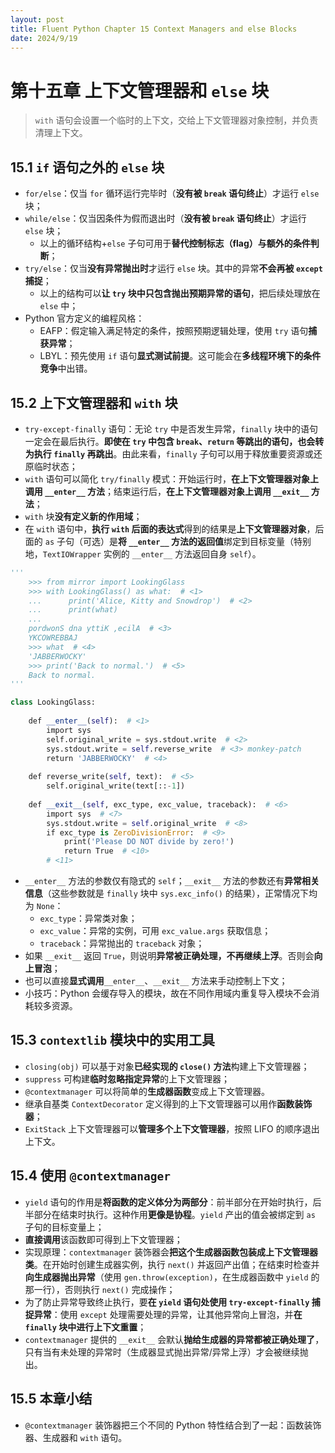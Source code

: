 ```yaml
---
layout: post
title: Fluent Python Chapter 15 Context Managers and else Blocks
date: 2024/9/19
---
```


# 第十五章 上下文管理器和 `else` 块

> `with` 语句会设置一个临时的上下文，交给上下文管理器对象控制，并负责清理上下文。

## 15.1 `if` 语句之外的 `else` 块

- `for/else`：仅当 `for` 循环运行完毕时（**没有被 `break` 语句终止**）才运行 `else` 块；
- `while/else`：仅当因条件为假而退出时（**没有被 `break` 语句终止**）才运行 `else` 块；
    - 以上的循环结构+`else` 子句可用于**替代控制标志（flag）与额外的条件判断**；
- `try/else`：仅当**没有异常抛出时**才运行 `else` 块。其中的异常**不会再被 `except` 捕捉**；
    - 以上的结构可以**让 `try` 块中只包含抛出预期异常的语句**，把后续处理放在 `else` 中；
- Python 官方定义的编程风格：
    - EAFP：假定输入满足特定的条件，按照预期逻辑处理，使用 `try` 语句**捕获异常**；
    - LBYL：预先使用 `if` 语句**显式测试前提**。这可能会在**多线程环境下的条件竞争**中出错。

## 15.2 上下文管理器和 `with` 块

- `try-except-finally` 语句：无论 `try` 中是否发生异常，`finally` 块中的语句一定会在最后执行。**即使在 `try` 中包含 `break`、`return` 等跳出的语句，也会转为执行 `finally` 再跳出**。由此来看，`finally` 子句可以用于释放重要资源或还原临时状态；
- `with` 语句可以简化 `try/finally` 模式：开始运行时，**在上下文管理器对象上调用 `__enter__` 方法**；结束运行后，**在上下文管理器对象上调用 `__exit__` 方法**；
- `with` 块**没有定义新的作用域**；
- 在 `with` 语句中，**执行 `with` 后面的表达式**得到的结果是**上下文管理器对象**，后面的 `as` 子句（可选）是**将 `__enter__` 方法的返回值**绑定到目标变量（特别地，`TextIOWrapper` 实例的 `__enter__` 方法返回自身 `self`）。

```python
'''
    >>> from mirror import LookingGlass  
    >>> with LookingGlass() as what:  # <1>  
    ...      print('Alice, Kitty and Snowdrop')  # <2>  
    ...      print(what)  
    ...  
    pordwonS dna yttiK ,ecilA  # <3>  
    YKCOWREBBAJ  
    >>> what  # <4>  
    'JABBERWOCKY'  
    >>> print('Back to normal.')  # <5>  
    Back to normal.
'''

class LookingGlass:  
  
    def __enter__(self):  # <1>  
        import sys  
        self.original_write = sys.stdout.write  # <2>  
        sys.stdout.write = self.reverse_write  # <3> monkey-patch
        return 'JABBERWOCKY'  # <4>  
  
    def reverse_write(self, text):  # <5>  
        self.original_write(text[::-1])  
  
    def __exit__(self, exc_type, exc_value, traceback):  # <6>  
        import sys  # <7>  
        sys.stdout.write = self.original_write  # <8>  
        if exc_type is ZeroDivisionError:  # <9>  
            print('Please DO NOT divide by zero!')  
            return True  # <10>  
        # <11>
```

- `__enter__` 方法的参数仅有隐式的 `self`；`__exit__` 方法的参数还有**异常相关信息**（这些参数就是 `finally` 块中 `sys.exc_info()` 的结果），正常情况下均为 `None`：
    - `exc_type`：异常类对象；
    - `exc_value`：异常的实例，可用 `exc_value.args` 获取信息；
    - `traceback`：异常抛出的 `traceback` 对象；
- 如果 `__exit__` 返回 `True`，则说明**异常被正确处理，不再继续上浮**。否则会**向上冒泡**；
- 也可以直接**显式调用**`__enter__`、`__exit__` 方法来手动控制上下文；
- 小技巧：Python 会缓存导入的模块，故在不同作用域内重复导入模块不会消耗较多资源。

## 15.3 `contextlib` 模块中的实用工具

- `closing(obj)` 可以基于对象**已经实现的 `close()` 方法**构建上下文管理器；
- `suppress` 可构建**临时忽略指定异常**的上下文管理器；
- `@contextmanager` 可以将简单的**生成器函数**变成上下文管理器。
- 继承自基类 `ContextDecorator` 定义得到的上下文管理器可以用作**函数装饰器**；
- `ExitStack` 上下文管理器可以**管理多个上下文管理器**，按照 LIFO 的顺序退出上下文。

## 15.4 使用 `@contextmanager`

- `yield` 语句的作用是**将函数的定义体分为两部分**：前半部分在开始时执行，后半部分在结束时执行。这种作用**更像是协程**。`yield` 产出的值会被绑定到 `as` 子句的目标变量上；
- **直接调用**该函数即可得到上下文管理器；
- 实现原理：`contextmanager` 装饰器会**把这个生成器函数包装成上下文管理器类**。在开始时创建生成器实例，执行 `next()` 并返回产出值；在结束时检查并**向生成器抛出异常**（使用 `gen.throw(exception)`，在生成器函数中 `yield` 的那一行），否则执行 `next()` 完成操作；
- 为了防止异常导致终止执行，要**在 `yield` 语句处使用 `try-except-finally` 捕捉异常**：使用 `except` 处理需要处理的异常，让其他异常向上冒泡，并**在 `finally` 块中进行上下文重置**；
- `contextmanager` 提供的 `__exit__` 会默认**抛给生成器的异常都被正确处理了**，只有当有未处理的异常时（生成器显式抛出异常/异常上浮）才会被继续抛出。

## 15.5 本章小结

- `@contextmanager` 装饰器把三个不同的 Python 特性结合到了一起：函数装饰器、生成器和 `with` 语句。
